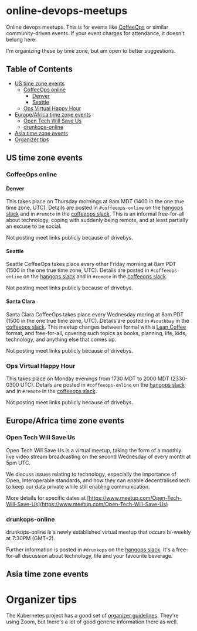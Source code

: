 
# online-devops-meetups

Online devops meetups. This is for events like [CoffeeOps](https://www.coffeeops.org/) or similar community-driven events. If your event charges for attendance, it doesn't belong here.

I'm organizing these by time zone, but am open to better suggestions.

<!-- START doctoc generated TOC please keep comment here to allow auto update -->
<!-- DON'T EDIT THIS SECTION, INSTEAD RE-RUN doctoc TO UPDATE -->
## Table of Contents

  - [US time zone events](#us-time-zone-events)
    - [CoffeeOps online](#coffeeops-online)
      - [Denver](#denver)
      - [Seattle](#seattle)
    - [Ops Virtual Happy Hour](#ops-virtual-happy-hour)
  - [Europe/Africa time zone events](#europeafrica-time-zone-events)
    - [Open Tech Will Save Us](#open-tech-will-save-us)
    - [drunkops-online](#drunkops-online)
  - [Asia time zone events](#asia-time-zone-events)
- [Organizer tips](#organizer-tips)

<!-- END doctoc generated TOC please keep comment here to allow auto update -->

## US time zone events

### CoffeeOps online

#### Denver

This takes place on Thursday mornings at 8am MDT (1400 in the one true time zone, UTC). Details are posted in `#coffeeops-online` on the [hangops slack](https://hangops.slack.com/) and in `#remote` in the [coffeeops slack](https://coffeeops.slack.com). This is an informal free-for-all about technology, coping with suddenly being remote, and at least partially an excuse to be social.

Not posting meet links publicly because of drivebys.

#### Seattle

Seattle CoffeeOps takes place every other Friday morning at 8am PDT (1500 in the one true time zone, UTC). Details are posted in `#coffeeops-online` on the [hangops slack](https://hangops.slack.com/) and in `#remote` in the [coffeeops slack](https://coffeeops.slack.com).

Not posting meet links publicly because of drivebys.

#### Santa Clara

Santa Clara CoffeeOps takes place every Wednesday moring at 8am PDT (1500 in the one true time zone, UTC). Details are posted in 
`#southbay` in the [coffeeops slack](https://coffeeops.slack.com). This meetup changes between formal with a [Lean Coffee](https://leancoffee.org/) format, and free-for-all, covering such topics as books, planning, life, kids, technology, and anything else that comes up. 

Not posting meet links publicly because of drivebys.

### Ops Virtual Happy Hour

This takes place on Monday evenings from 1730 MDT to 2000 MDT (2330-0300 UTC). Details are posted in `#coffeeops-online` on the [hangops slack](https://hangops.slack.com/) and in `#remote` in the [coffeeops slack](https://coffeeops.slack.com).

Not posting meet links publicly because of drivebys.

## Europe/Africa time zone events

### Open Tech Will Save Us

Open Tech Will Save Us is a virtual meetup, taking the form of a monthly live video stream broadcasting on the second Wednesday of every month at 5pm UTC.

We discuss issues relating to technology, especially the importance of Open, Interoperable standards, and how they can enable decentralised tech to keep our data private while still enabling communication.

More details for specific dates at [https://www.meetup.com/Open-Tech-Will-Save-Us](https://www.meetup.com/Open-Tech-Will-Save-Us)

### drunkops-online

drunkops-online is a newly established virtual meetup that occurs bi-weekly at 7:30PM (GMT+2).

Further information is posted in `#drunkops` on the [hangops slack](https://hangops.slack.com/). It's a free-for-all discussion about technology, life and your favourite beverage.

## Asia time zone events

# Organizer tips

The Kubernetes project has a good set of [organizer guidelines](https://github.com/kubernetes/community/blob/master/communication/zoom-guidelines.md). They're using Zoom, but there's a lot of good generic information there as well.
